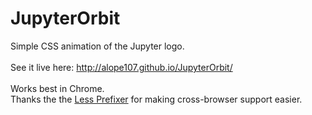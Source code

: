 # JupyterOrbit
Simple CSS animation of the Jupyter logo.
<br/><br/>See it live here:
http://alope107.github.io/JupyterOrbit/
<br/><br/>Works best in Chrome.
<br/> Thanks the the [Less Prefixer](http://lessprefixer.com/) for making cross-browser support easier.
